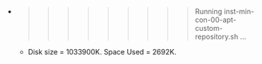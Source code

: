 * >>>>>>>>> Running inst-min-con-00-apt-custom-repository.sh ...
  * Disk size = 1033900K. Space Used = 2692K.
